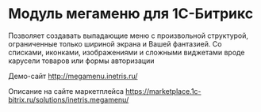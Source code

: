 # Модуль мегаменю для 1С-Битрикс
Позволяет создавать выпадающие меню с произвольной структурой, ограниченные только шириной экрана и Вашей фантазией.
Со списками, иконками, изображениями и сложными виджетами вроде карусели товаров или формы авторизации

Демо-сайт
http://megamenu.inetris.ru/

Описание на сайте маркетплейса
https://marketplace.1c-bitrix.ru/solutions/inetris.megamenu/
